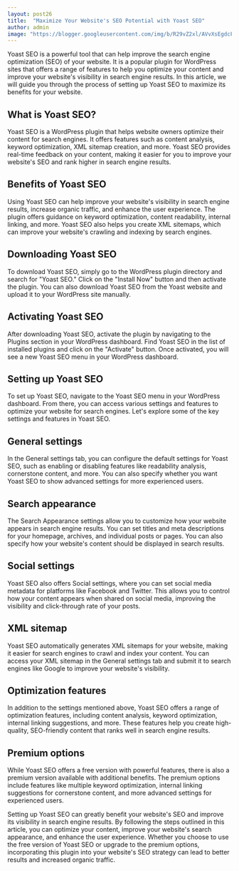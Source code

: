 ```yaml
---
layout: post26
title:  "Maximize Your Website's SEO Potential with Yoast SEO"
author: admin
image: "https://blogger.googleusercontent.com/img/b/R29vZ2xl/AVvXsEgdcFe3HKF6gL7iiI79JeUSmDLyn3Uon1Bp2sHY6m71xE_ZOD1uwa-xqdAjnFABev6VOA7YZs0-rzK78nL2cbYbwjVcFM-RcWlz2v4CnGYT1RWJIYIy7qPsYnUuvPY-FRrqqgWHqtopHt5ADwwr4HCjp4wDXzdmjlX-08Y4fxpmtzbBIcdgAl4iMy9N11cm/s1600/20240507_090813.png"
---
```




<p>Yoast SEO is a powerful tool that can help improve the search engine optimization (SEO) of your website. It is a popular plugin for WordPress sites that offers a range of features to help you optimize your content and improve your website's visibility in search engine results. In this article, we will guide you through the process of setting up Yoast SEO to maximize its benefits for your website.</p>
<h2>What is Yoast SEO?</h2>
<p>Yoast SEO is a WordPress plugin that helps website owners optimize their content for search engines. It offers features such as content analysis, keyword optimization, XML sitemap creation, and more. Yoast SEO provides real-time feedback on your content, making it easier for you to improve your website's SEO and rank higher in search engine results.</p>
<h2>Benefits of Yoast SEO</h2>
<p>Using Yoast SEO can help improve your website's visibility in search engine results, increase organic traffic, and enhance the user experience. The plugin offers guidance on keyword optimization, content readability, internal linking, and more. Yoast SEO also helps you create XML sitemaps, which can improve your website's crawling and indexing by search engines.</p>
<h2>Downloading Yoast SEO</h2>
<p>To download Yoast SEO, simply go to the WordPress plugin directory and search for &quot;Yoast SEO.&quot; Click on the &quot;Install Now&quot; button and then activate the plugin. You can also download Yoast SEO from the Yoast website and upload it to your WordPress site manually.</p>
<h2>Activating Yoast SEO</h2>
<p>After downloading Yoast SEO, activate the plugin by navigating to the Plugins section in your WordPress dashboard. Find Yoast SEO in the list of installed plugins and click on the &quot;Activate&quot; button. Once activated, you will see a new Yoast SEO menu in your WordPress dashboard.</p>
<h2>Setting up Yoast SEO</h2>
<p>To set up Yoast SEO, navigate to the Yoast SEO menu in your WordPress dashboard. From there, you can access various settings and features to optimize your website for search engines. Let's explore some of the key settings and features in Yoast SEO.</p>
<h2>General settings</h2>
<p>In the General settings tab, you can configure the default settings for Yoast SEO, such as enabling or disabling features like readability analysis, cornerstone content, and more. You can also specify whether you want Yoast SEO to show advanced settings for more experienced users.</p>
<h2>Search appearance</h2>
<p>The Search Appearance settings allow you to customize how your website appears in search engine results. You can set titles and meta descriptions for your homepage, archives, and individual posts or pages. You can also specify how your website's content should be displayed in search results.</p>
<h2>Social settings</h2>
<p>Yoast SEO also offers Social settings, where you can set social media metadata for platforms like Facebook and Twitter. This allows you to control how your content appears when shared on social media, improving the visibility and click-through rate of your posts.</p>
<h2>XML sitemap</h2>
<p>Yoast SEO automatically generates XML sitemaps for your website, making it easier for search engines to crawl and index your content. You can access your XML sitemap in the General settings tab and submit it to search engines like Google to improve your website's visibility.</p>
<h2>Optimization features</h2>
<p>In addition to the settings mentioned above, Yoast SEO offers a range of optimization features, including content analysis, keyword optimization, internal linking suggestions, and more. These features help you create high-quality, SEO-friendly content that ranks well in search engine results.</p>
<h2>Premium options</h2>
<p>While Yoast SEO offers a free version with powerful features, there is also a premium version available with additional benefits. The premium options include features like multiple keyword optimization, internal linking suggestions for cornerstone content, and more advanced settings for experienced users.</p>
<p>Setting up Yoast SEO can greatly benefit your website's SEO and improve its visibility in search engine results. By following the steps outlined in this article, you can optimize your content, improve your website's search appearance, and enhance the user experience. Whether you choose to use the free version of Yoast SEO or upgrade to the premium options, incorporating this plugin into your website's SEO strategy can lead to better results and increased organic traffic.</p>
